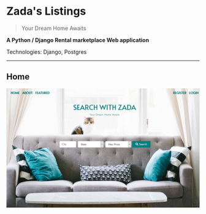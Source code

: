 # Zada's Listings
 > Your Dream Home Awaits

**A Python / Django Rental marketplace Web application**

Technologies: Django, Postgres

---

## Home
![homepage](zadaslistings.PNG)